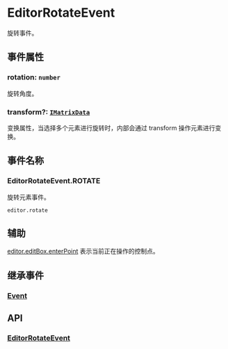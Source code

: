 # EditorRotateEvent

旋转事件。

## 事件属性

### rotation: `number`

旋转角度。

### transform?: [`IMatrixData`](/api/interfaces/IMatrixData.md)

变换属性，当选择多个元素进行旋转时，内部会通过 transform 操作元素进行变换。

## 事件名称

### EditorRotateEvent.ROTATE

旋转元素事件。

`editor.rotate`

## 辅助

[editor.editBox.enterPoint](../EditBox.md#enterpoint-editpoint) 表示当前正在操作的控制点。

## 继承事件

### [Event](/reference/event/basic/Event.md)

## API

### [EditorRotateEvent](/api/classes/EditorRotateEvent.md)

